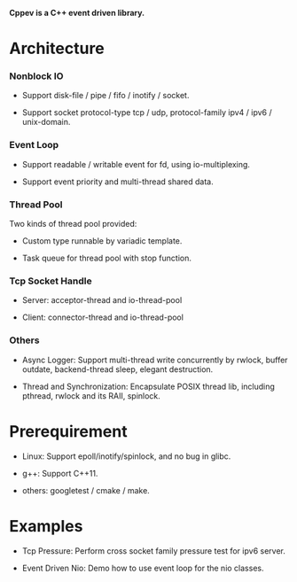 **Cppev is a C++ event driven library.**

# Architecture

### Nonblock IO

* Support disk-file / pipe / fifo / inotify / socket.

* Support socket protocol-type tcp / udp, protocol-family ipv4 / ipv6 / unix-domain.

### Event Loop

* Support readable / writable event for fd, using io-multiplexing.

* Support event priority and multi-thread shared data.

### Thread Pool

Two kinds of thread pool provided:

* Custom type runnable by variadic template.

* Task queue for thread pool with stop function.

### Tcp Socket Handle

* Server: acceptor-thread and io-thread-pool

* Client: connector-thread and io-thread-pool

### Others

* Async Logger: Support multi-thread write concurrently by rwlock, buffer outdate, backend-thread sleep, elegant destruction.

* Thread and Synchronization: Encapsulate POSIX thread lib, including pthread, rwlock and its RAII, spinlock.

# Prerequirement

* Linux: Support epoll/inotify/spinlock, and no bug in glibc.

* g++: Support C++11.

* others: googletest / cmake / make.

# Examples

* Tcp Pressure: Perform cross socket family pressure test for ipv6 server.

* Event Driven Nio: Demo how to use event loop for the nio classes.
